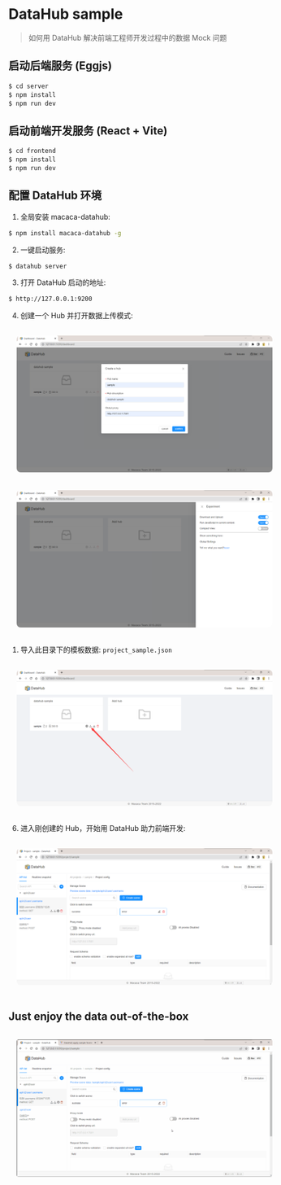 # DataHub sample
> 如何用 DataHub 解决前端工程师开发过程中的数据 Mock 问题

## 启动后端服务 (Eggjs)
```bash
$ cd server
$ npm install
$ npm run dev
```

## 启动前端开发服务 (React + Vite)
```bash
$ cd frontend
$ npm install
$ npm run dev
```

## 配置 DataHub 环境

1. 全局安装 macaca-datahub:
```bash
$ npm install macaca-datahub -g
```

2. 一键启动服务:
```bash
$ datahub server
```

3. 打开 DataHub 启动的地址:
```bash
$ http://127.0.0.1:9200
```

4. 创建一个 Hub 并打开数据上传模式:
<img src="./docs/public/datahub-create-hub.png" style="border-radius: 8px; margin: 16px" />
<img src="./docs/public/open-upload-button.png" style="border-radius: 8px; margin: 16px" />

1. 导入此目录下的模板数据: `project_sample.json`
<img src="./docs/public/upload-data.png" style="border-radius: 8px; margin: 16px" />

6. 进入刚创建的 Hub，开始用 DataHub 助力前端开发:
<img src="./docs/public/main.png" style="border-radius: 8px; margin: 16px" />

## Just enjoy the data out-of-the-box

<img src="./docs/public/demo.gif" style="border-radius: 4px; margin: 16px" />
